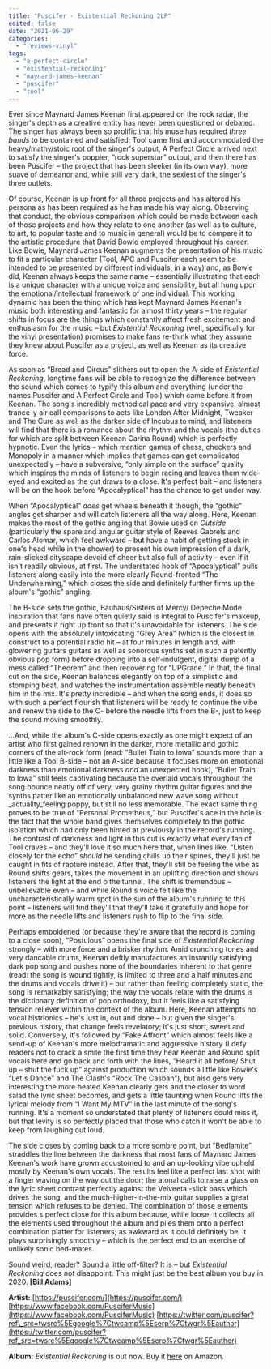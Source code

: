 ```yaml
---
title: "Puscifer - Existential Reckoning 2LP"
edited: false
date: "2021-06-29"
categories:
  - "reviews-vinyl"
tags:
  - "a-perfect-circle"
  - "existential-reckoning"
  - "maynard-james-keenan"
  - "puscifer"
  - "tool"
---
```


Ever since Maynard James Keenan first appeared on the rock radar, the singer's depth as a creative entity has never been questioned or debated. The singer has always been so prolific that his muse has required _three bands_ to be contained and satisfied; Tool came first and accommodated the heavy/mathy/stoic root of the singer's output, A Perfect Circle arrived next to satisfy the singer's poppier, “rock superstar” output, and then there has been Puscifer – the project that has been sleeker (in its own way), more suave of demeanor and, while still very dark, the sexiest of the singer's three outlets.

Of course, Keenan is up front for all three projects and has altered his persona as has been required as he has made his way along. Observing that conduct, the obvious comparison which could be made between each of those projects and how they relate to one another (as well as to culture, to art, to popular taste and to music in general) would be to compare it to the artistic procedure that David Bowie employed throughout his career. Like Bowie, Maynard James Keenan augments the presentation of his music to fit a particular character (Tool, APC and Puscifer each seem to be intended to be presented by different individuals, in a way) and, as Bowie did, Keenan always keeps the same name – essentially illustrating that each is a unique character with a unique voice and sensibility, but all hung upon the emotional/intellectual framework of one individual. This working dynamic has been the thing which has kept Maynard James Keenan's music both interesting and fantastic for almost thirty years – the regular shifts in focus are the things which constantly affect fresh excitement and enthusiasm for the music – but _Existential Reckoning_ (well, specifically for the vinyl presentation) promises to make fans re-think what they assume they knew about Puscifer as a project, as well as Keenan as its creative force.

As soon as “Bread and Circus” slithers out to open the A-side of _Existential Reckoning_, longtime fans will be able to recognize the difference between the sound which comes to typify this album and everything (under the names Puscifer and A Perfect Circle and Tool) which came before it from Keenan. The song's incredibly methodical pace and very expansive, almost trance-y air call comparisons to acts like London After Midnight, Tweaker and The Cure as well as the darker side of Incubus to mind, and listeners will find that there is a romance about the rhythm and the vocals (the duties for which are split between Keenan Carina Round) which is perfectly hypnotic. Even the lyrics – which mention games of chess, checkers and Monopoly in a manner which implies that games can get complicated unexpectedly – have a subversive, “only simple on the surface” quality which inspires the minds of listeners to begin racing and leaves them wide-eyed and excited as the cut draws to a close. It's perfect bait – and listeners will be on the hook before “Apocalyptical” has the chance to get under way.

When “Apocalyptical” _does_ get wheels beneath it though, the “gothic” angles get sharper and will catch listeners all the way along. Here, Keenan makes the most of the gothic angling that Bowie used on _Outside_ (particularly the spare and angular guitar style of Reeves Gabrels and Carlos Alomar, which feel awkward – but have a habit of getting stuck in one's head while in the shower) to present his own impression of a dark, rain-slicked cityscape devoid of cheer but also full of activity – even if it isn't readily obvious, at first. The understated hook of “Apocalyptical” pulls listeners along easily into the more clearly Round-fronted “The Underwhelming,” which closes the side and definitely further firms up the album's “gothic” angling.

The B-side sets the gothic, Bauhaus/Sisters of Mercy/ Depeche Mode inspiration that fans have often quietly said is integral to Puscifer's makeup, and presents it right up front so that it's unavoidable for listeners. The side opens with the absolutely intoxicating “Grey Area” (which is the closest in construct to a potential radio hit – at four minutes in length and, with glowering guitars guitars as well as sonorous synths set in such a patently obvious pop form) before dropping into a self-indulgent, digital dump of a mess called “Theorem” and then recovering for “UPGrade.” In that, the final cut on the side, Keenan balances elegantly on top of a simplistic and stomping beat, and watches the instrumentation assemble neatly beneath him in the mix. It's pretty incredible – and when the song ends, it does so with such a perfect flourish that listeners will be ready to continue the vibe and renew the side to the C- before the needle lifts from the B-, just to keep the sound moving smoothly.

...And, while the album's C-side opens exactly as one might expect of an artist who first gained renown in the darker, more metallic and gothic corners of the alt-rock form (read: “Bullet Train to Iowa” sounds more than a little like a Tool B-side – not an A-side because it focuses more on emotional darkness than emotional darkness _and_ an unexpected hook), “Bullet Train to Iowa” still feels captivating because the overlaid vocals throughout the song bounce neatly off of very, very grainy rhythm guitar figures and the synths patter like an emotionally unbalanced new wave song without _actuallty_feeling poppy, but still no less memorable. The exact same thing proves to be true of “Personal Prometheus,” but Puscifer's ace in the hole is the fact that the whole band gives themselves completely to the gothic isolation which had only been hinted at previously in the record's running. The contrast of darkness and light in this cut is exactly what every fan of Tool craves – and they'll love it so much here that, when lines like, “Listen closely for the echo” _should_ be sending chills up their spines, they'll just be caught in fits of rapture instead. After that, they'll still be feeling the vibe as Round shifts gears, takes the movement in an uplifting direction and shows listeners the light at the end o the tunnel. The shift is tremendous – unbelievable even – and while Round's voice felt like the uncharacteristically warm spot in the sun of the album's running to this point – listeners will find they'll that they'll take it gratefully and hope for more as the needle lifts and listeners rush to flip to the final side.

Perhaps emboldened (or because they're aware that the record is coming to a close soon), “Postulous” opens the final side of _Existential Reckoning_ strongly – with more force and a brisker rhythm. Amid crunching tones and very dancable drums, Keenan deftly manufactures an instantly satisfying dark pop song and pushes none of the boundaries inherent to that genre (read: the song is wound tightly, is limited to three and a half minutes and the drums and vocals drive it) – but rather than feeling completely static, the song is remarkably satisfying; the way the vocals relate with the drums is the dictionary definition of pop orthodoxy, but it feels like a satisfying tension reliever within the context of the album. Here, Keenan attempts no vocal histrionics – he's just in, out and done – but given the singer's previous history, that change feels revelatory; it's just short, sweet and solid. Conversely, it's followed by “Fake Affront” which almost feels like a send-up of Keenan's more melodramatic and aggressive history (I defy readers not to crack a smile the first time they hear Keenan and Round split vocals here and go back and forth with the lines, “Heard it all before/ Shut up – shut the fuck up” against production which sounds a little like Bowie's “Let's Dance” and The Clash's “Rock The Casbah”), but also gets very interesting the more heated Keenan clearly gets and the closer to word salad the lyric sheet becomes, and gets a little taunting when Round lifts the lyrical melody from “I Want My MTV” in the last minute of the song's running. It's a moment so understated that plenty of listeners could miss it, but that levity is so perfectly placed that those who catch it won't be able to keep from laughing out loud.

The side closes by coming back to a more sombre point, but “Bedlamite” straddles the line between the darkness that most fans of Maynard James Keenan's work have grown accustomed to and an up-looking vibe upheld mostly by Keenan's own vocals. The results feel like a perfect last shot with a finger waving on the way out the door; the atonal calls to raise a glass on the lyric sheet contrast perfectly against the Velveeta -slick bass which drives the song, and the much-higher-in-the-mix guitar supplies a great tension which refuses to be denied. The combination of those elements provides s perfect close for this album because, while loose, it collects all the elements used throughout the album and piles them onto a perfect combination platter for listeners; as awkward as it could definitely be, it plays surprisingly smoothly – which is the perfect end to an exercise of unlikely sonic bed-mates.

Sound weird, reader? Sound a little off-filter? It is – but _Existential Reckoning_ does not disappoint. This might just be the best album you buy in 2020. **\[Bill Adams\]**

**Artist:** [https://puscifer.com/](https://puscifer.com/) [https://www.facebook.com/PusciferMusic](https://www.facebook.com/PusciferMusic) [https://twitter.com/puscifer?ref\_src=twsrc%5Egoogle%7Ctwcamp%5Eserp%7Ctwgr%5Eauthor](https://twitter.com/puscifer?ref_src=twsrc%5Egoogle%7Ctwcamp%5Eserp%7Ctwgr%5Eauthor)

**Album:** _Existential Reckoning_ is out now. Buy it [here](https://www.amazon.com/Existential-Reckoning-Puscifer/dp/B08JL736C5/ref=sr_1_1?dchild=1&keywords=puscifer+-+existential+reckoning+vinyl&qid=1607180020&sr=8-1) on Amazon.
